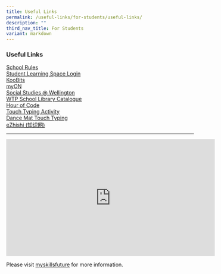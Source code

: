 ```yaml
---
title: Useful Links
permalink: /useful-links/for-students/useful-links/
description: ""
third_nav_title: For Students
variant: markdown
---
```

### Useful Links

[School Rules](/files/School_Rules.pdf) <br>
[Student Learning Space Login](https://vle.learning.moe.edu.sg/login) <br>
[KooBits](https://member.koobits.com/) <br>
[myON](https://www.myon.com.sg/) <br>
[Social Studies @ Wellington](https://sites.google.com/view/wtps-socialstudies/home) <br>
[WTP School Library Catalogue](http://wellingtonpri.spydus.com.sg/cgi-bin/spydus.exe/MSGTRN/OPAC/HOME) <br>
[Hour of Code](http://code.org/learn) <br>
[Touch Typing Activity](https://typetastic.com/keyboarding-kickstart/lesson.html?nr=1) <br>
[Dance Mat Touch Typing](https://tinyurl.com/wtps2024)&nbsp;<br>
[eZhishi  (知识网)](https://www.ezhishi.net/Contents/) <br>

---------------------------

<iframe width="560" height="315" src="https://www.youtube.com/embed/i9fpBx9xeGU?start=1" title="YouTube video player" frameborder="0" allow="accelerometer; autoplay; clipboard-write; encrypted-media; gyroscope; picture-in-picture" allowfullscreen=""></iframe>

Please visit&nbsp;[myskillsfuture](https://www.myskillsfuture.gov.sg/content/student/en/primary.html)&nbsp;for more information.